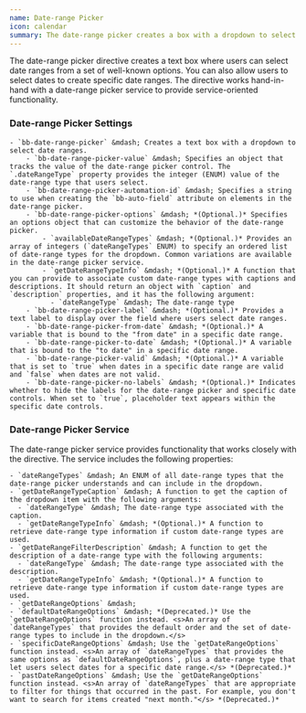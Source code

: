 ```yaml
---
name: Date-range Picker
icon: calendar
summary: The date-range picker creates a box with a dropdown to select date ranges from a set of well-known options.
---
```


The date-range picker directive creates a text box where users can select date ranges from a set of well-known options. You can also allow users to select dates to create specific date ranges. The directive works hand-in-hand with a date-range picker service to provide service-oriented functionality.

### Date-range Picker Settings ###
    - `bb-date-range-picker` &mdash; Creates a text box with a dropdown to select date ranges.
        - `bb-date-range-picker-value` &mdash; Specifies an object that tracks the value of the date-range picker control. The `.dateRangeType` property provides the integer (ENUM) value of the date-range type that users select.
        - `bb-date-range-picker-automation-id` &mdash; Specifies a string to use when creating the `bb-auto-field` attribute on elements in the date-range picker.
        - `bb-date-range-picker-options` &mdash; *(Optional.)* Specifies an options object that can customize the behavior of the date-range picker.
            - `availableDateRangeTypes` &mdash; *(Optional.)* Provides an array of integers (`dateRangeTypes` ENUM) to specify an ordered list of date-range types for the dropdown. Common variations are available in the date-range picker service.
            - `getDateRangeTypeInfo` &mdash; *(Optional.)* A function that you can provide to associate custom date-range types with captions and descriptions. It should return an object with `caption` and `description` properties, and it has the following argument:
              - `dateRangeType` &mdash; The date-range type
        - `bb-date-range-picker-label` &mdash; *(Optional.)* Provides a text label to display over the field where users select date ranges.
        - `bb-date-range-picker-from-date` &mdash; *(Optional.)* A variable that is bound to the "from date" in a specific date range.
        - `bb-date-range-picker-to-date` &mdash; *(Optional.)* A variable that is bound to the "to date" in a specific date range.
        - `bb-date-range-picker-valid` &mdash; *(Optional.)* A variable that is set to `true` when dates in a specific date range are valid and `false` when dates are not valid.
        - `bb-date-range-picker-no-labels` &mdash; *(Optional.)* Indicates whether to hide the labels for the date-range picker and specific date controls. When set to `true`, placeholder text appears within the specific date controls.

### Date-range Picker Service ###
The date-range picker service provides functionality that works closely with the directive. The service includes the following properties:

    - `dateRangeTypes` &mdash; An ENUM of all date-range types that the date-range picker understands and can include in the dropdown.
    - `getDateRangeTypeCaption` &mdash; A function to get the caption of the dropdown item with the following arguments:
      - `dateRangeType` &mdash; The date-range type associated with the caption.
      - `getDateRangeTypeInfo` &mdash; *(Optional.)* A function to retrieve date-range type information if custom date-range types are used.
    - `getDateRangeFilterDescription` &mdash; A function to get the description of a date-range type with the following arguments:
      - `dateRangeType` &mdash; The date-range type associated with the description.
      - `getDateRangeTypeInfo` &mdash; *(Optional.)* A function to retrieve date-range type information if custom date-range types are used.
    - `getDateRangeOptions` &mdash;
    - `defaultDateRangeOptions` &mdash; *(Deprecated.)* Use the `getDateRangeOptions` function instead. <s>An array of `dateRangeTypes` that provides the default order and the set of date-range types to include in the dropdown.</s>
    - `specificDateRangeOptions` &mdash; Use the `getDateRangeOptions` function instead. <s>An array of `dateRangeTypes` that provides the same options as `defaultDateRangeOptions`, plus a date-range type that let users select dates for a specific date range.</s> *(Deprecated.)*
    - `pastDateRangeOptions` &mdash; Use the `getDateRangeOptions` function instead. <s>An array of `dateRangeTypes` that are appropriate to filter for things that occurred in the past. For example, you don't want to search for items created "next month."</s> *(Deprecated.)*
